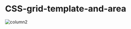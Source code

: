 # CSS-grid-template-and-area
![column2](https://user-images.githubusercontent.com/44836955/124623191-f49f9000-dea5-11eb-9e2e-0d4186417658.PNG)
